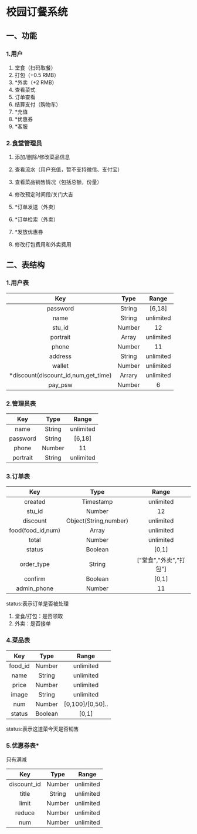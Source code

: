 # 校园订餐系统

## 一、功能

### 1.用户

1. 堂食（扫码取餐）
2. 打包（+0.5 RMB）
3. *外卖（+2 RMB）
4. 查看菜式
5. 订单查看
6. 结算支付（购物车）
7. *充值
8. *优惠券
9. *客服

### 2.食堂管理员

1. 添加/删除/修改菜品信息

2. 查看流水（用户充值，暂不支持微信、支付宝）

3. 查看菜品销售情况（包括总额，份量）

4. 修改预定时间段/关门大吉

5. *订单发送（外卖）

6. *订单检索（外卖）

7. *发放优惠券

8. 修改打包费用和外卖费用



## 二、表结构

### 1.用户表

|                 Key                 |  Type  |   Range   |
| :---------------------------------: | :----: | :-------: |
|              password               | String |  [6,18]   |
|                name                 | String | unlimited |
|               stu_id                | Number |    12     |
|              portrait               | Array  | unlimited |
|                phone                | Number |    11     |
|               address               | String | unlimited |
|               wallet                | Number | unlimited |
| *discount(discount_id,num,get_time) | Arrary | unlimited |
|               pay_psw               | Number |     6     |

### 2.管理员表

|   Key    |  Type  |   Range   |
| :------: | :----: | :-------: |
|   name   | String | unlimited |
| password | String |  [6,18]   |
|  phone   | Number |    11     |
| portrait | String | unlimited |

### 3.订单表

|        Key        |         Type          |         Range          |
| :---------------: | :-------------------: | :--------------------: |
|      created      |       Timestamp       |       unlimited        |
|      stu_id       |        Number         |           12           |
|     discount      | Object(String,number) |       unlimited        |
| food(food_id,num) |         Array         |       unlimited        |
|       total       |        Number         |       unlimited        |
|      status       |        Boolean        |         [0,1]          |
|    order_type     |        String         | ["堂食","外卖","打包"] |
|      confirm      |        Boolean        |         [0,1]          |
|    admin_phone    |        Number         |           11           |

status:表示订单是否被处理

1. 堂食/打包：是否领取
2. 外卖：是否接单

### 4.菜品表

|   Key   |  Type   |      Range       |
| :-----: | :-----: | :--------------: |
| food_id | Number  |    unlimited     |
|  name   | String  |    unlimited     |
|  price  | Number  |    unlimited     |
|  image  | String  |    unlimited     |
|   num   | Number  | [0,100]/[0,50].. |
| status  | Boolean |      [0,1]       |

status:表示这道菜今天是否销售

### 5.优惠券表*

只有满减

|     Key     |  Type  |   Range   |
| :---------: | :----: | :-------: |
| discount_id | Number | unlimited |
|    title    | String | unlimited |
|    limit    | Number | unlimited |
|   reduce    | Number | unlimited |
|     num     | Number | unlimited |

